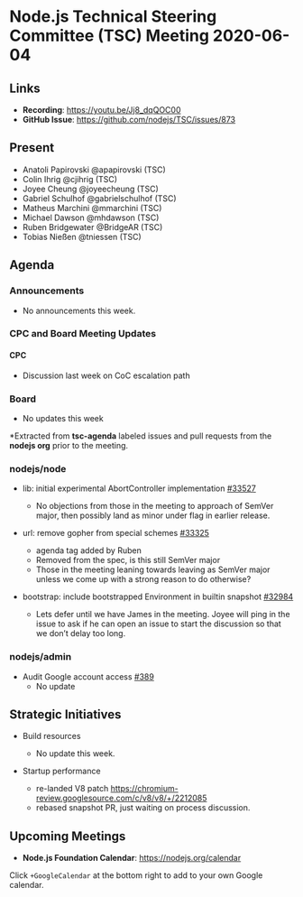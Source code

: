 ﻿# Node.js Technical Steering Committee (TSC) Meeting 2020-06-04

## Links

* **Recording**: https://youtu.be/Jj8_dqQOC00
* **GitHub Issue**: https://github.com/nodejs/TSC/issues/873

## Present

* Anatoli Papirovski @apapirovski (TSC)
* Colin Ihrig @cjihrig (TSC)
* Joyee Cheung @joyeecheung (TSC)
* Gabriel Schulhof @gabrielschulhof (TSC)
* Matheus Marchini @mmarchini (TSC)
* Michael Dawson @mhdawson (TSC)
* Ruben Bridgewater @BridgeAR (TSC)
* Tobias Nießen @tniessen (TSC)

## Agenda


### Announcements

* No announcements this week.

### CPC and Board Meeting Updates

#### CPC
* Discussion last week on CoC escalation path

### Board 
* No updates this week
 
*Extracted from **tsc-agenda** labeled issues and pull requests from the **nodejs org** prior to the meeting.


### nodejs/node

* lib: initial experimental AbortController implementation [#33527](https://github.com/nodejs/node/pull/33527)
  * No objections from those in the meeting to approach of SemVer major, then possibly land as 
    minor under flag in earlier release.

* url: remove gopher from special schemes [#33325](https://github.com/nodejs/node/pull/33325)
  * agenda tag added by Ruben
  * Removed from the spec, is this still SemVer major
  * Those in the meeting leaning towards leaving as SemVer major unless we come up with a 
     strong reason to do otherwise?

* bootstrap: include bootstrapped Environment in builtin snapshot  [#32984](https://github.com/nodejs/node/pull/32984)
  * Lets defer until we have James in the meeting. Joyee will ping in the issue to ask if he can 
    open an issue to start the discussion so that we don’t delay too long.

### nodejs/admin

* Audit Google account access [#389](https://github.com/nodejs/admin/issues/389)
  * No update

## Strategic Initiatives

* Build resources
  * No update this week.

* Startup performance
  * re-landed V8 patch https://chromium-review.googlesource.com/c/v8/v8/+/2212085
  * rebased snapshot PR, just waiting on process discussion.

## Upcoming Meetings


* **Node.js Foundation Calendar**: https://nodejs.org/calendar


Click `+GoogleCalendar` at the bottom right to add to your own Google calendar.
